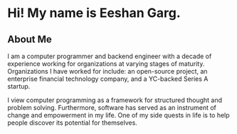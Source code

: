 Hi! My name is Eeshan Garg.
===========================

About Me
--------

I am a computer programmer and backend engineer with a decade of experience working for organizations at varying stages of maturity. Organizations I have worked for include: an open-source project, an enterprise financial technology company, and a YC-backed Series A startup.

I view computer programming as a framework for structured thought and problem solving. Furthermore, software has served as an instrument of change and empowerment in my life. One of my side quests in life is to help people discover its potential for themselves.
